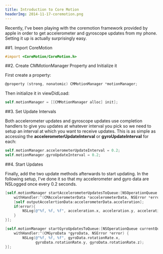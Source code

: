 ```yaml
---
title: Introduction to Core Motion
headerImg: 2014-11-17-coremotion.png
---
```


Recently, I've been playing with the coremotion framework provided by apple in order to get accelerometer and gyroscope updates from my phone. Setting it up is actually surprisingly easy. 

##1. Import CoreMotion

``` objective-c
#import <CoreMotion/CoreMotion.h>
```

##2. Create CMMotionManager Property and Initialize it

First create a property:

``` objective-c
@property (strong, nonatomic) CMMotionManager *motionManager;
```

Then initialize it in viewDidLoad:

``` objective-c
self.motionManager = [[CMMotionManager alloc] init];
```

##3. Set Update Intervals

Both accelerometer updates and gyroscope updates use completion handlers to give you updates at whatever interval you pick so we need to setup an interval at which you want to receive updates. This is as simple as accessing the **accelerometerUpdateInterval** or **gyroUpdateInterval** for each:

``` objective-c
self.motionManager.accelerometerUpdateInterval = 0.2;
self.motionManager.gyroUpdateInterval = 0.2;
```

##4. Start Updates

Finally, add the two update methods afterwards to start updating. In the following setup, I've done it so that my accelerometer and gyro data are NSLogged once every 0.2 seconds.

``` objective-c
[self.motionManager startAccelerometerUpdatesToQueue:[NSOperationQueue currentQueue]
    withHandler:^(CMAccelerometerData *accelerometerData, NSError *error) {
    [self outputAccelertionData:accelerometerData.acceleration];
    if(error){
        NSLog(@"%f, %f, %f", acceleration.x, acceleration.y, acceleration.z);
    }
}];

[self.motionManager startGyroUpdatesToQueue:[NSOperationQueue currentQueue]
    withHandler:^(CMGyroData *gyroData, NSError *error) {
        NSLog(@"%f, %f, %f", gyroData.rotationRate.x, 
              gyroData.rotationRate.y, gyroData.rotationRate.z);
}];
```

